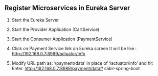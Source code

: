 Register Microservices in Eureka Server
---------------------------------------

1) Start the Eureka Server

2) Start the Provider Application (CartService)

3) Start the Consumer Application (PaymentService)

4) Click on Payment Service link on Eureka screen
It will be like : http://192.168.0.7:8989/actuator/info

5) Modify URL path as: ‘/payment/data’ in place of ‘/actuator/info’ and hit Enter.
http://192.168.0.7:8989/payment/data# sabir-spring-boot
